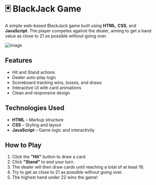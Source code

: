 # 🃏 BlackJack Game

A simple web-based BlackJack game built using **HTML**, **CSS**, and **JavaScript**. The player competes against the dealer, aiming to get a hand value as close to 21 as possible without going over.

![image](https://github.com/user-attachments/assets/c4fcf727-10b3-46d1-9c86-05b55f89df93)


##  Features

- Hit and Stand actions
- Dealer auto-play logic
- Scoreboard tracking wins, losses, and draws
- Interactive UI with card animations
- Clean and responsive design

##  Technologies Used

- **HTML** – Markup structure
- **CSS** – Styling and layout
- **JavaScript** – Game logic and interactivity

##  How to Play

1. Click the **"Hit"** button to draw a card.
2. Click **"Stand"** to end your turn.
3. The dealer will then draw cards until reaching a total of at least 16.
4. Try to get as close to 21 as possible without going over.
5. The highest hand under 22 wins the game!



